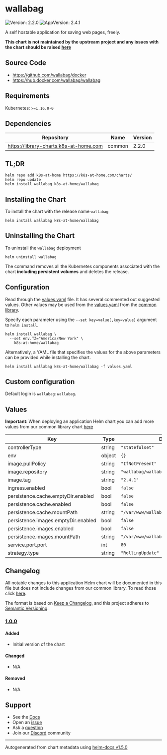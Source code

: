 # wallabag

![Version: 2.2.0](https://img.shields.io/badge/Version-2.2.0-informational?style=flat-square) ![AppVersion: 2.4.1](https://img.shields.io/badge/AppVersion-2.4.1-informational?style=flat-square)

A self hostable application for saving web pages, freely.

**This chart is not maintained by the upstream project and any issues with the chart should be raised [here](https://github.com/k8s-at-home/charts/issues/new/choose)**

## Source Code

* <https://github.com/wallabag/docker>
* <https://hub.docker.com/wallabag/wallabag>

## Requirements

Kubernetes: `>=1.16.0-0`

## Dependencies

| Repository | Name | Version |
|------------|------|---------|
| https://library-charts.k8s-at-home.com | common | 2.2.0 |

## TL;DR

```console
helm repo add k8s-at-home https://k8s-at-home.com/charts/
helm repo update
helm install wallabag k8s-at-home/wallabag
```

## Installing the Chart

To install the chart with the release name `wallabag`

```console
helm install wallabag k8s-at-home/wallabag
```

## Uninstalling the Chart

To uninstall the `wallabag` deployment

```console
helm uninstall wallabag
```

The command removes all the Kubernetes components associated with the chart **including persistent volumes** and deletes the release.

## Configuration

Read through the [values.yaml](./values.yaml) file. It has several commented out suggested values.
Other values may be used from the [values.yaml](https://github.com/k8s-at-home/library-charts/tree/main/charts/stable/common/values.yaml) from the [common library](https://github.com/k8s-at-home/library-charts/tree/main/charts/stable/common).

Specify each parameter using the `--set key=value[,key=value]` argument to `helm install`.

```console
helm install wallabag \
  --set env.TZ="America/New York" \
    k8s-at-home/wallabag
```

Alternatively, a YAML file that specifies the values for the above parameters can be provided while installing the chart.

```console
helm install wallabag k8s-at-home/wallabag -f values.yaml
```

## Custom configuration

Default login is `wallabag:wallabag`.

## Values

**Important**: When deploying an application Helm chart you can add more values from our common library chart [here](https://github.com/k8s-at-home/library-charts/tree/main/charts/stable/common)

| Key | Type | Default | Description |
|-----|------|---------|-------------|
| controllerType | string | `"statefulset"` |  |
| env | object | `{}` |  |
| image.pullPolicy | string | `"IfNotPresent"` |  |
| image.repository | string | `"wallabag/wallabag"` |  |
| image.tag | string | `"2.4.1"` |  |
| ingress.enabled | bool | `false` |  |
| persistence.cache.emptyDir.enabled | bool | `false` |  |
| persistence.cache.enabled | bool | `false` |  |
| persistence.cache.mountPath | string | `"/var/www/wallabag/var/cache"` |  |
| persistence.images.emptyDir.enabled | bool | `false` |  |
| persistence.images.enabled | bool | `false` |  |
| persistence.images.mountPath | string | `"/var/www/wallabag/web/assets/images"` |  |
| service.port.port | int | `80` |  |
| strategy.type | string | `"RollingUpdate"` |  |

## Changelog

All notable changes to this application Helm chart will be documented in this file but does not include changes from our common library. To read those click [here](https://github.com/k8s-at-home/library-charts/tree/main/charts/stable/common#changelog).

The format is based on [Keep a Changelog](https://keepachangelog.com/en/1.0.0/), and this project adheres to [Semantic Versioning](https://semver.org/spec/v2.0.0.html).

### [1.0.0]

#### Added

- Initial version of the chart

#### Changed

- N/A

#### Removed

- N/A

[1.0.0]: #1.0.0

## Support

- See the [Docs](https://docs.k8s-at-home.com/our-helm-charts/getting-started/)
- Open an [issue](https://github.com/k8s-at-home/charts/issues/new/choose)
- Ask a [question](https://github.com/k8s-at-home/organization/discussions)
- Join our [Discord](https://discord.gg/sTMX7Vh) community

----------------------------------------------
Autogenerated from chart metadata using [helm-docs v1.5.0](https://github.com/norwoodj/helm-docs/releases/v1.5.0)
